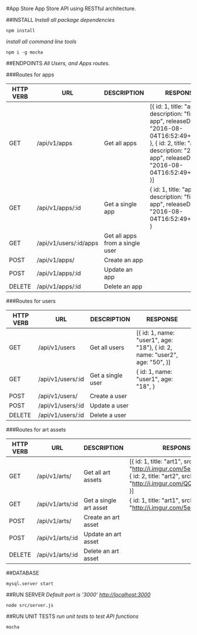 #App Store
App Store API using RESTful architecture.

##INSTALL
*Install all package dependencies*
```
npm install
```

*install all command line tools*
```
npm i -g mocha
```

##ENDPOINTS
*All Users, and Apps routes.*

###Routes for apps

| HTTP VERB | URL | DESCRIPTION | RESPONSE |
|---|---|---|---|
|GET|/api/v1/apps|Get all apps|[{ id: 1, title: "app1", description: "first app", releaseDate: "2016-08-04T16:52:49+00:00", }, { id: 2, title: "app2", description: "2nd app", releaseDate: "2016-08-04T16:52:49+00:00", }]|
|GET|/api/v1/apps/:id|Get a single app|{ id: 1, title: "app1", description: "first app", releaseDate: "2016-08-04T16:52:49+00:00" }|
|GET|/api/v1/users/:id/apps|Get all apps from a single user||
|POST|/api/v1/apps/|Create an app||
|POST|/api/v1/apps/:id|Update an app||
|DELETE|/api/v1/apps/:id|Delete an app||

###Routes for users

| HTTP VERB | URL | DESCRIPTION | RESPONSE |
|---|---|---|---|
|GET|/api/v1/users|Get all users|[{ id: 1, name: "user1", age: "18"}, { id: 2, name: "user2", age: "50", }]|
|GET|/api/v1/users/:id|Get a single user|{ id: 1, name: "user1", age: "18", }|
|POST|/api/v1/users/|Create a user||
|POST|/api/v1/users/:id|Update a user||
|DELETE|/api/v1/users/:id|Delete a user||

###Routes for art assets

| HTTP VERB | URL | DESCRIPTION | RESPONSE |
|---|---|---|---|
|GET|/api/v1/arts/|Get all art assets|[{ id: 1, title: "art1", srcLink: "http://i.imgur.com/5e5Ihb6.jpg", }, { id: 2, title: "art2", srcLink: "http://i.imgur.com/QQ3O6PO.jpg", }]|
|GET|/api/v1/arts/:id|Get a single art asset|{ id: 1, title: "art1", srcLink: "http://i.imgur.com/5e5Ihb6.jpg", }|
|POST|/api/v1/arts/|Create an art asset||
|POST|/api/v1/arts/:id|Update an art asset||
|DELETE|/api/v1/arts/:id|Delete an art asset||

##DATABASE
```
mysql.server start
```

##RUN SERVER
*Default port is '3000' [http://localhost:3000](http://localhost:3000)*

```
node src/server.js
```

##RUN UNIT TESTS
*run unit tests to test API functions*
```
mocha
```
